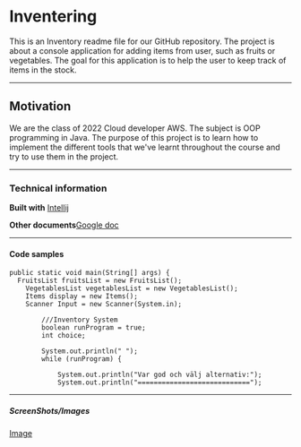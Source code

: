 # Inventering

This is an Inventory readme file for our GitHub repository.
The project is about a console application for adding items from user, such as fruits or vegetables.
The goal for this application is to help the user to keep track of items in the stock.

-------------------------
## Motivation

We are the class of 2022 Cloud developer AWS. The subject is OOP programming in Java.
The purpose of this project is to learn how to implement the different tools that we've learnt 
throughout the course and try to use them in the project.

-------------------------
### Technical information


**Built with** [Intellij](https://www.jetbrains.com/idea/)

**Other documents**[Google doc](https://docs.google.com/document/d/16UvxtpxdhrQu1JtmLgi_E_zMakSLF3v2un5jDruPQMg/edit#heading=h.35jxxq4vr0a6)

------------------------

#### Code samples


    public static void main(String[] args) {
      FruitsList fruitsList = new FruitsList();
        VegetablesList vegetablesList = new VegetablesList();
        Items display = new Items();
        Scanner Input = new Scanner(System.in);

            ///Inventory System
            boolean runProgram = true;
            int choice;

            System.out.println(" ");
            while (runProgram) {

                System.out.println("Var god och välj alternativ:");
                System.out.println("============================");

____________________________

##### ScreenShots/Images
[Image](https://drive.google.com/file/d/1QHGUebzbakRbjSTFz-qys_5Tsy7xG98A/view?usp=sharing)